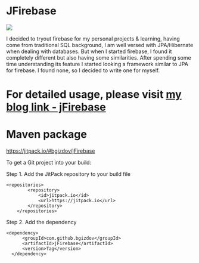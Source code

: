 # JFirebase

[![](https://jitpack.io/v/bgizdov/jFirebase.svg)](https://jitpack.io/#bgizdov/jFirebase)

I decided to tryout firebase for my personal projects & learning, having come from traditional SQL background, I am well versed with JPA/Hibernate when dealing with databases. But when I started firebase, I found it completely different but also having some similarities. After spending some time understanding its feature I started looking a framework similar to JPA for firebase. I found none, so I decided to write one for myself.

# For detailed usage, please visit [my blog link - jFirebase](https://kuros.in/jfirebase/2019/10/jFirebase-a-firebase-wrapper-for-java-developers/)

# Maven package

https://jitpack.io/#bgizdov/jFirebase

To get a Git project into your build:

Step 1. Add the JitPack repository to your build file

```
<repositories>
		<repository>
		    <id>jitpack.io</id>
		    <url>https://jitpack.io</url>
		</repository>
	</repositories>
  ```
  Step 2. Add the dependency
  
  ```
  <dependency>
	    <groupId>com.github.bgizdov</groupId>
	    <artifactId>jFirebase</artifactId>
	    <version>Tag</version>
	</dependency>
  ```
